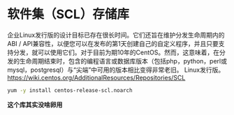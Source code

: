 # 软件集（SCL）存储库

企业Linux发行版的设计目标已存在很长时间。它们还旨在维护分发生命周期内的ABI / API兼容性，以便您可以在发布的第1天创建自己的自定义程序，并且只要支持分发，就可以使用它们。对于目前为期10年的CentOS。然而，这意味着，在分发的生命周期结束时，包含的编程语言或数据库版本（包括php，python，perl或mysql，postgresql）与“尖端”中可用的版本相比变得非常老旧。 Linux发行版。
<https://wiki.centos.org/AdditionalResources/Repositories/SCL>

```bash
yum -y install centos-release-scl.noarch
```

**这个库其实没啥卵用**
